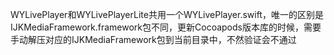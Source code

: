 WYLivePlayer和WYLivePlayerLite共用一个WYLivePlayer.swift，唯一的区别是IJKMediaFramework.framework包不同，更新Cocoapods版本库的时候，需要手动解压对应的IJKMediaFramework包到当前目录中，不然验证会不通过
